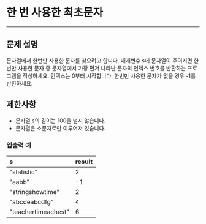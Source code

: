 # 한 번 사용한 최초문자
***

## 문제 설명
문자열에서 한번만 사용한 문자를 찾으려고 합니다.
매개변수 s에 문자열이 주어지면 한번만 사용한 문자 중 문자열에서 가장 먼저 나타난 문자의
인덱스 번호를 반환하는 프로그램을 작성하세요. 인덱스는 0부터 시작합니다. 한번만 사용한
문자가 없을 경우 -1를 반환하세요.

## 제한사항
- 문자열 s의 길이는 100을 넘지 않습니다.
- 문자열은 소문자로만 이루어져 있습니다.


### 입출력 예
|s|result|
|:--|:--|
|"statistic"|2|
|"aabb"|-1|
|"stringshowtime"|2|
|"abcdeabcdfg"|4|
|"teachertimeachest"|6|


